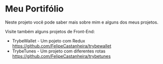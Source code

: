# Meu Portifólio

Neste projeto você pode saber mais sobre mim e alguns dos meus projetos.

Visite também alguns projetos de Front-End:
 - TrybeWallet - Um pojeto com Redux https://github.com/FelipeCastanheira/trybewallet
 - TrybeTunes - Um projeto com diferentes rotas https://github.com/FelipeCastanheira/trybetunes
